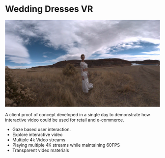 <!-- ---
status: Proof of Concept
engine: Unity
platform: Google Daydream
description: A client proof of concept developed in a single day to demonstrate how interactive video could be used for retail and e-commerce.
--- -->

# Wedding Dresses VR

![Photo of a model showing off her wedding dress.{chapter: "square-framed"}](/img/project/weddingdresses.png)

A client proof of concept developed in a single day to demonstrate how interactive video could be used for retail and e-commerce.

- Gaze based user interaction.
- Explore interactive video
- Multiple 4k Video streams
- Playing multiple 4K streams while maintaining 60FPS
- Transparent video materials
